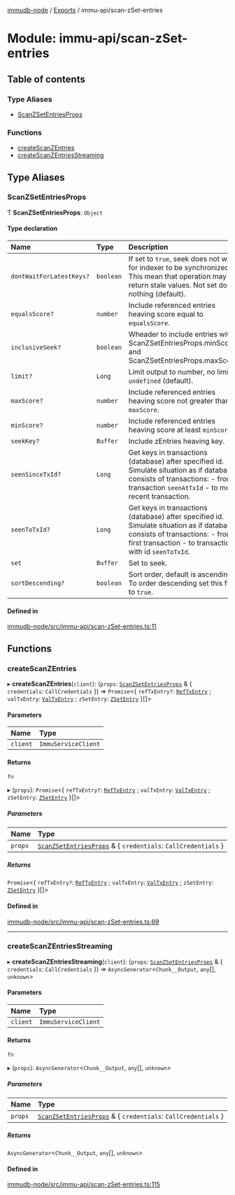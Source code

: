 [immudb-node](../README.md) / [Exports](../modules.md) / immu-api/scan-zSet-entries

# Module: immu-api/scan-zSet-entries

## Table of contents

### Type Aliases

- [ScanZSetEntriesProps](immu_api_scan_zSet_entries.md#scanzsetentriesprops)

### Functions

- [createScanZEntries](immu_api_scan_zSet_entries.md#createscanzentries)
- [createScanZEntriesStreaming](immu_api_scan_zSet_entries.md#createscanzentriesstreaming)

## Type Aliases

### ScanZSetEntriesProps

Ƭ **ScanZSetEntriesProps**: `Object`

#### Type declaration

| Name | Type | Description |
| :------ | :------ | :------ |
| `dontWaitForLatestKeys?` | `boolean` | If set to `true`, seek does not wait for indexer to be synchronized. This mean that operation may return stale values.  Not set does nothing (default). |
| `equalsScore?` | `number` | Include referenced entries heaving score equal to `equalsScore`. |
| `inclusiveSeek?` | `boolean` | Wheader to include entries with ScanZSetEntriesProps.minScore and ScanZSetEntriesProps.maxScore. |
| `limit?` | `Long` | Limit output to number, no limit if `undefined` (default). |
| `maxScore?` | `number` | Include referenced entries heaving score not greater than `maxScore`. |
| `minScore?` | `number` | Include referenced entries heaving score at least `minScore`. |
| `seekKey?` | `Buffer` | Include zEntries heaving key. |
| `seenSinceTxId?` | `Long` | Get keys in transactions (database) after specified id.  Simulate situation as if database consists of transactions: - from transaction `seenAtTxId` - to most recent transaction. |
| `seenToTxId?` | `Long` | Get keys in transactions (database) after specified id.  Simulate situation as if database consists of transactions: - from first transaction  - to transaction with id `seenToTxId`. |
| `set` | `Buffer` | Set to seek. |
| `sortDescending?` | `boolean` | Sort order, default is ascending. To order descending set this field to `true`. |

#### Defined in

[immudb-node/src/immu-api/scan-zSet-entries.ts:11](https://github.com/codenotary/immudb-node/blob/fe12060/immudb-node/src/immu-api/scan-zSet-entries.ts#L11)

## Functions

### createScanZEntries

▸ **createScanZEntries**(`client`): (`props`: [`ScanZSetEntriesProps`](immu_api_scan_zSet_entries.md#scanzsetentriesprops) & { `credentials`: `CallCredentials`  }) => `Promise`<{ `refTxEntry?`: [`RefTxEntry`](types_TxEntry.md#reftxentry) ; `valTxEntry`: [`ValTxEntry`](types_TxEntry.md#valtxentry) ; `zSetEntry`: [`ZSetEntry`](types_Entry.md#zsetentry)  }[]\>

#### Parameters

| Name | Type |
| :------ | :------ |
| `client` | `ImmuServiceClient` |

#### Returns

`fn`

▸ (`props`): `Promise`<{ `refTxEntry?`: [`RefTxEntry`](types_TxEntry.md#reftxentry) ; `valTxEntry`: [`ValTxEntry`](types_TxEntry.md#valtxentry) ; `zSetEntry`: [`ZSetEntry`](types_Entry.md#zsetentry)  }[]\>

##### Parameters

| Name | Type |
| :------ | :------ |
| `props` | [`ScanZSetEntriesProps`](immu_api_scan_zSet_entries.md#scanzsetentriesprops) & { `credentials`: `CallCredentials`  } |

##### Returns

`Promise`<{ `refTxEntry?`: [`RefTxEntry`](types_TxEntry.md#reftxentry) ; `valTxEntry`: [`ValTxEntry`](types_TxEntry.md#valtxentry) ; `zSetEntry`: [`ZSetEntry`](types_Entry.md#zsetentry)  }[]\>

#### Defined in

[immudb-node/src/immu-api/scan-zSet-entries.ts:69](https://github.com/codenotary/immudb-node/blob/fe12060/immudb-node/src/immu-api/scan-zSet-entries.ts#L69)

___

### createScanZEntriesStreaming

▸ **createScanZEntriesStreaming**(`client`): (`props`: [`ScanZSetEntriesProps`](immu_api_scan_zSet_entries.md#scanzsetentriesprops) & { `credentials`: `CallCredentials`  }) => `AsyncGenerator`<`Chunk__Output`, `any`[], `unknown`\>

#### Parameters

| Name | Type |
| :------ | :------ |
| `client` | `ImmuServiceClient` |

#### Returns

`fn`

▸ (`props`): `AsyncGenerator`<`Chunk__Output`, `any`[], `unknown`\>

##### Parameters

| Name | Type |
| :------ | :------ |
| `props` | [`ScanZSetEntriesProps`](immu_api_scan_zSet_entries.md#scanzsetentriesprops) & { `credentials`: `CallCredentials`  } |

##### Returns

`AsyncGenerator`<`Chunk__Output`, `any`[], `unknown`\>

#### Defined in

[immudb-node/src/immu-api/scan-zSet-entries.ts:115](https://github.com/codenotary/immudb-node/blob/fe12060/immudb-node/src/immu-api/scan-zSet-entries.ts#L115)
